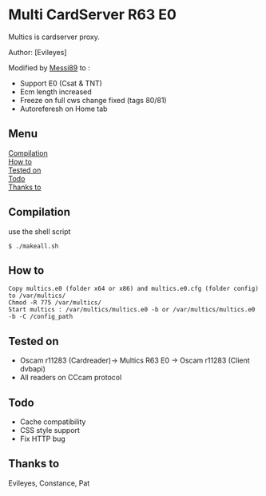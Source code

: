 # Multi CardServer R63 E0 

Multics is cardserver proxy.

Author: [Evileyes]

Modified by [Messi89](https://github.com/messi89) to :

- Support E0 (Csat & TNT)
- Ecm length increased
- Freeze on full cws change fixed (tags 80/81)
- Autoreferesh on Home tab

## Menu 
[Compilation](#compilation)  
[How to](#how-to)  
[Tested on](#tested-on)  
[Todo](#todo)  
[Thanks to](#thanks-to)  

## Compilation 
use the shell script
```
$ ./makeall.sh 
```


## How to

```
Copy multics.e0 (folder x64 or x86) and multics.e0.cfg (folder config) to /var/multics/
Chmod -R 775 /var/multics/
Start multics : /var/multics/multics.e0 -b or /var/multics/multics.e0 -b -C /config_path
```  

## Tested on

- Oscam r11283 (Cardreader)-> Multics R63 E0 -> Oscam r11283 (Client dvbapi)
- All readers on CCcam protocol

## Todo

- Cache compatibility
- CSS style support
- Fix HTTP bug


## Thanks to

Evileyes, Constance, Pat